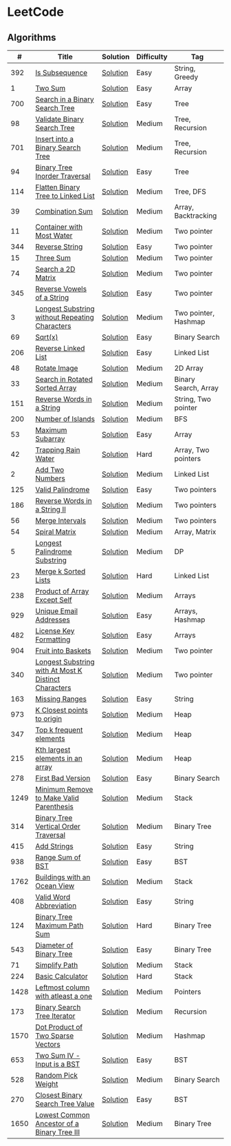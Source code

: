 # LeetCode

## Algorithms

| # | Title | Solution | Difficulty | Tag |
| --- | --- | --- | --- | --- |
| 392 | [Is Subsequence](https://leetcode.com/problems/is-subsequence/) | [Solution](https://github.com/Vigneshsab/LeetCode/blob/main/src/python/_392_.py) | Easy | String, Greedy |
| 1 | [Two Sum](https://leetcode.com/problems/two-sum/)| [Solution](https://github.com/Vigneshsab/LeetCode/blob/main/src/python/_1_.py) | Easy | Array |
| 700 | [Search in a Binary Search Tree](https://leetcode.com/problems/search-in-a-binary-search-tree/) | [Solution](https://github.com/Vigneshsab/LeetCode/blob/main/src/python/_700_.py) | Easy | Tree |
| 98 | [Validate Binary Search Tree](https://leetcode.com/problems/validate-binary-search-tree/) | [Solution](https://github.com/Vigneshsab/LeetCode/blob/main/src/python/_98_.py) | Medium | Tree, Recursion | 
| 701 | [Insert into a Binary Search Tree](https://leetcode.com/problems/insert-into-a-binary-search-tree/) | [Solution](https://github.com/Vigneshsab/LeetCode/blob/main/src/python/_701_.py) | Medium | Tree, Recursion |
| 94 | [Binary Tree Inorder Traversal](https://leetcode.com/problems/binary-tree-inorder-traversal/) | [Solution](https://github.com/Vigneshsab/LeetCode/blob/main/src/python/_94_.py) | Easy | Tree |
| 114 | [Flatten Binary Tree to Linked List](https://leetcode.com/problems/flatten-binary-tree-to-linked-list/) | [Solution](https://github.com/Vigneshsab/LeetCode/blob/main/src/python/_114_.py) | Medium | Tree, DFS |
| 39 | [Combination Sum](https://leetcode.com/problems/combination-sum/) | [Solution](https://github.com/Vigneshsab/LeetCode/blob/main/src/python/_39_.py) | Medium | Array, Backtracking |
| 11 | [Container with Most Water](https://leetcode.com/problems/container-with-most-water/) | [Solution](https://github.com/Vigneshsab/LeetCode/blob/main/src/python/_11_.py) | Medium | Two pointer |
| 344 | [Reverse String](https://leetcode.com/problems/reverse-string/) | [Solution](https://github.com/Vigneshsab/LeetCode/blob/main/src/python/_344_.py) | Easy | Two pointer |
| 15 | [Three Sum](https://leetcode.com/problems/3sum/) | [Solution](https://github.com/Vigneshsab/LeetCode/blob/main/src/python/_15_.py) | Medium | Two pointer |
| 74 | [Search a 2D Matrix](https://leetcode.com/problems/search-a-2d-matrix/) | [Solution](https://github.com/Vigneshsab/LeetCode/blob/main/src/python/_74_.py) | Medium | Two pointer |
| 345 | [Reverse Vowels of a String](https://leetcode.com/problems/reverse-vowels-of-a-string/) | [Solution](https://github.com/Vigneshsab/LeetCode/blob/main/src/python/_345_.py) | Easy | Two pointer|
| 3 | [Longest Substring without Repeating Characters](https://leetcode.com/problems/longest-substring-without-repeating-characters/) | [Solution](https://github.com/Vigneshsab/LeetCode/blob/main/src/python/_3_.py) | Medium | Two pointer, Hashmap |
| 69 | [Sqrt(x)](https://leetcode.com/problems/sqrtx/) | [Solution](https://github.com/Vigneshsab/LeetCode/blob/main/src/python/_69_.py) | Easy | Binary Search |
| 206 | [Reverse Linked List](https://leetcode.com/problems/reverse-linked-list/) | [Solution](https://github.com/Vigneshsab/LeetCode/blob/main/src/python/_206_.py) | Easy | Linked List |
| 48 | [Rotate Image](https://leetcode.com/problems/rotate-image/) | [Solution](https://github.com/Vigneshsab/LeetCode/blob/main/src/python/_48_.py) | Medium | 2D Array |
| 33 | [Search in Rotated Sorted Array](https://leetcode.com/problems/search-in-rotated-sorted-array/) | [Solution](https://github.com/Vigneshsab/LeetCode/blob/main/src/python/_33_.py) | Medium | Binary Search, Array |
| 151 | [Reverse Words in a String](https://leetcode.com/problems/reverse-words-in-a-string/) | [Solution](https://github.com/Vigneshsab/LeetCode/blob/main/src/python/_151_.py) | Medium | String, Two pointer|
| 200 | [Number of Islands](https://leetcode.com/problems/number-of-islands/) | [Solution](https://github.com/Vigneshsab/LeetCode/blob/main/src/python/_200_.py) | Medium | BFS |
| 53 | [Maximum Subarray](https://leetcode.com/problems/maximum-subarray/) | [Solution](https://github.com/Vigneshsab/LeetCode/blob/main/src/python/_53_.py) | Easy | Array |
| 42 | [Trapping Rain Water](https://leetcode.com/problems/trapping-rain-water/) | [Solution](https://github.com/Vigneshsab/LeetCode/blob/main/src/python/_42_.py) | Hard | Array, Two pointers |
| 2 | [Add Two Numbers](https://leetcode.com/problems/add-two-numbers/) | [Solution](https://github.com/Vigneshsab/LeetCode/blob/main/src/python/_2_.py) | Medium | Linked List |
| 125 | [Valid Palindrome](https://leetcode.com/problems/valid-palindrome/) | [Solution](https://github.com/Vigneshsab/LeetCode/blob/main/src/python/_125_.py) | Easy | Two pointers |
| 186 | [Reverse Words in a String II](https://leetcode.com/problems/reverse-words-in-a-string-ii/) | [Solution](https://github.com/Vigneshsab/LeetCode/blob/main/src/python/_186_.py) | Medium | Two pointers |
| 56 | [Merge Intervals](https://leetcode.com/problems/merge-intervals/) | [Solution](https://github.com/Vigneshsab/LeetCode/blob/main/src/python/_56_.py) | Medium | Two pointers| 
| 54 | [Spiral Matrix](https://leetcode.com/problems/spiral-matrix/) | [Solution](https://github.com/Vigneshsab/LeetCode/blob/main/src/python/_54_.py) | Medium | Array, Matrix |
| 5 | [Longest Palindrome Substring](https://leetcode.com/problems/longest-palindromic-substring/) | [Solution](https://github.com/Vigneshsab/LeetCode/blob/main/src/python/_5_.py) | Medium | DP |
| 23 | [Merge k Sorted Lists](https://leetcode.com/problems/merge-k-sorted-lists/) | [Solution](https://github.com/Vigneshsab/LeetCode/blob/main/src/python/_23_.py) | Hard | Linked List | 
| 238 | [Product of Array Except Self](https://leetcode.com/problems/product-of-array-except-self/) | [Solution](https://github.com/Vigneshsab/LeetCode/blob/main/src/python/_238_.py) | Medium | Arrays |
| 929 | [Unique Email Addresses](https://leetcode.com/problems/unique-email-addresses/) | [Solution](https://github.com/Vigneshsab/LeetCode/blob/main/src/python/_929_.py) | Easy | Arrays, Hashmap |
| 482 | [License Key Formatting](https://leetcode.com/problems/license-key-formatting/) | [Solution](https://github.com/Vigneshsab/LeetCode/blob/main/src/python/_482_.py) | Easy | Arrays |
| 904 | [Fruit into Baskets](https://leetcode.com/problems/fruit-into-baskets/) | [Solution](https://github.com/Vigneshsab/LeetCode/blob/main/src/python/_904_.py) | Medium | Two pointer |
| 340 | [Longest Substring with At Most K Distinct Characters](https://leetcode.com/problems/longest-substring-with-at-most-k-distinct-characters/) | [Solution](https://github.com/Vigneshsab/LeetCode/blob/main/src/python/_340_.py) | Medium | Two pointer |
| 163 | [Missing Ranges](https://leetcode.com/problems/missing-ranges/) | [Solution](https://github.com/Vigneshsab/LeetCode/blob/main/src/python/_163_.py) | Easy | String |
| 973 | [K Closest points to origin](https://leetcode.com/problems/k-closest-points-to-origin/) | [Solution](https://github.com/Vigneshsab/LeetCode/blob/main/src/python/_973_.py) | Medium | Heap |
| 347 | [Top k frequent elements](https://leetcode.com/problems/top-k-frequent-elements/) | [Solution](https://github.com/Vigneshsab/LeetCode/blob/main/src/python/_347_.py) | Medium | Heap |
| 215 | [Kth largest elements in an array](https://leetcode.com/problems/kth-largest-element-in-an-array/) | [Solution](https://github.com/Vigneshsab/LeetCode/blob/main/src/python/_215_.py) | Medium | Heap |
| 278 | [First Bad Version](https://leetcode.com/problems/first-bad-version/) | [Solution](https://github.com/Vigneshsab/LeetCode/blob/main/src/python/_278_.py) | Easy | Binary Search |
| 1249 | [Minimum Remove to Make Valid Parenthesis](https://leetcode.com/problems/minimum-remove-to-make-valid-parentheses/) | [Solution](https://github.com/Vigneshsab/LeetCode/blob/main/src/python/_1249_.py) | Medium | Stack |
| 314 | [Binary Tree Vertical Order Traversal](https://leetcode.com/problems/binary-tree-vertical-order-traversal/) | [Solution](https://github.com/Vigneshsab/LeetCode/blob/main/src/python/_314_.py) | Medium | Binary Tree |
| 415 | [Add Strings](https://leetcode.com/problems/add-strings/) | [Solution](https://github.com/Vigneshsab/LeetCode/blob/main/src/python/_415_.py) | Easy | String |
| 938 | [Range Sum of BST](https://leetcode.com/problems/range-sum-of-bst/) | [Solution](https://github.com/Vigneshsab/LeetCode/blob/main/src/python/_938_.py) | Easy | BST |
| 1762 | [Buildings with an Ocean View](https://leetcode.com/problems/buildings-with-an-ocean-view/) | [Solution](https://github.com/Vigneshsab/LeetCode/blob/main/src/python/_1762_.py) | Medium | Stack |
| 408 | [Valid Word Abbreviation](https://leetcode.com/problems/valid-word-abbreviation/) | [Solution](https://github.com/Vigneshsab/LeetCode/blob/main/src/python/_408_.py) | Easy | String |
| 124 | [Binary Tree Maximum Path Sum](https://leetcode.com/problems/binary-tree-maximum-path-sum/) | [Solution](https://github.com/Vigneshsab/LeetCode/blob/main/src/python/_124_.py) | Hard | Binary Tree |
| 543 | [Diameter of Binary Tree](https://leetcode.com/problems/diameter-of-binary-tree/) | [Solution](https://github.com/Vigneshsab/LeetCode/blob/main/src/python/_543_.py) | Easy | Binary Tree |
| 71 | [Simplify Path](https://leetcode.com/problems/simplify-path/) | [Solution](https://github.com/Vigneshsab/LeetCode/blob/main/src/python/_71_.py) | Medium | Stack |
| 224 | [Basic Calculator](https://leetcode.com/problems/basic-calculator/) | [Solution](https://github.com/Vigneshsab/LeetCode/blob/main/src/python/_224_.py) | Hard | Stack |
| 1428 | [Leftmost column with atleast a one](https://leetcode.com/problems/leftmost-column-with-at-least-a-one/) | [Solution](https://github.com/Vigneshsab/LeetCode/blob/main/src/python/_1428_.py) | Medium | Pointers |
| 173 | [Binary Search Tree Iterator](https://leetcode.com/problems/binary-search-tree-iterator/) | [Solution](https://github.com/Vigneshsab/LeetCode/blob/main/src/python/_173_.py) | Medium | Recursion |
| 1570 | [Dot Product of Two Sparse Vectors](https://leetcode.com/problems/dot-product-of-two-sparse-vectors/) | [Solution](https://github.com/Vigneshsab/LeetCode/blob/main/src/python/_1570_.py) | Medium | Hashmap |
| 653 | [Two Sum IV - Input is a BST](https://leetcode.com/problems/two-sum-iv-input-is-a-bst/) | [Solution](https://github.com/Vigneshsab/LeetCode/blob/main/src/python/_653_.py) | Easy | BST |
| 528 | [Random Pick Weight](https://leetcode.com/problems/random-pick-with-weight/) | [Solution](https://github.com/Vigneshsab/LeetCode/blob/main/src/python/_528_.py) | Medium | Binary Search |
| 270 | [Closest Binary Search Tree Value](https://leetcode.com/problems/closest-binary-search-tree-value/) | [Solution](https://github.com/Vigneshsab/LeetCode/blob/main/src/python/_270_.py) | Easy | BST |
| 1650 | [Lowest Common Ancestor of a Binary Tree III](https://leetcode.com/problems/lowest-common-ancestor-of-a-binary-tree-iii/) | [Solution](https://github.com/Vigneshsab/LeetCode/blob/main/src/python/_1650_.py) | Medium | Binary Tree |

